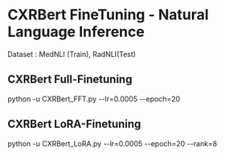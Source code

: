 # CXRBert FineTuning - Natural Language Inference

Dataset : MedNLI (Train), RadNLI(Test)

## CXRBert Full-Finetuning
python -u CXRBert_FFT.py --lr=0.0005 --epoch=20

## CXRBert LoRA-Finetuning
python -u CXRBert_LoRA.py --lr=0.0005 --epoch=20 --rank=8
